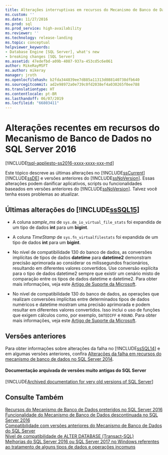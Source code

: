 ```yaml
---
title: Alterações interruptivas em recursos do Mecanismo de Banco de Dados no SQL Server 2016 | Microsoft Docs
ms.custom: ''
ms.date: 11/27/2016
ms.prod: sql
ms.prod_service: high-availability
ms.reviewer: ''
ms.technology: release-landing
ms.topic: conceptual
helpviewer_keywords:
- Database Engine [SQL Server], what's new
- breaking changes [SQL Server]
ms.assetid: 47edefbd-a09b-4087-937a-453cd5c6e061
author: MikeRayMSFT
ms.author: mikeray
manager: jroth
ms.openlocfilehash: b2fda344839ee7d885a11313d088140738dfb640
ms.sourcegitcommit: ad2e98972a0e739c0fd2038ef4a030265f0ee788
ms.translationtype: HT
ms.contentlocale: pt-BR
ms.lasthandoff: 06/07/2019
ms.locfileid: "66803411"
---
```

# <a name="breaking-changes-to-database-engine-features-in-sql-server-2016"></a>Alterações recentes em recursos do Mecanismo de Banco de Dados no SQL Server 2016
[!INCLUDE[tsql-appliesto-ss2016-xxxx-xxxx-xxx-md](../includes/tsql-appliesto-ss2016-xxxx-xxxx-xxx-md.md)]

  Este tópico descreve as últimas alterações no [!INCLUDE[ssCurrent](../includes/sscurrent-md.md)] [!INCLUDE[ssDE](../includes/ssde-md.md)] e versões anteriores do [!INCLUDE[ssNoVersion](../includes/ssnoversion-md.md)]. Essas alterações podem danificar aplicativos, scripts ou funcionalidades baseados em versões anteriores do [!INCLUDE[ssNoVersion](../includes/ssnoversion-md.md)]. Talvez você tenha esses problemas ao atualizar.  
  
##  <a name="SQL15"></a> Últimas alterações do [!INCLUDE[ssSQL15](../includes/sssql15-md.md)]  
  
-   A coluna *sample_ms* de `sys.dm_io_virtual_file_stats` foi expandida de um tipo de dados **int** para um **bigint**.  
  
-   A coluna *TimeStamp* de `sys.fn_virtualfilestats` foi expandida de um tipo de dados **int** para um **bigint**.  

-   No nível de compatibilidade 130 do banco de dados, as conversões implícitas de tipos de dados **datetime** para **datetime2** demonstram precisão aprimorada ao considerar os milissegundos fracionários, resultando em diferentes valores convertidos. Use conversão explícita para o tipo de dados datetime2 sempre que existir um cenário misto de comparação entre os tipos de dados datetime e datetime2. Para obter mais informações, veja este [Artigo de Suporte da Microsoft](https://support.microsoft.com/help/4010261).

-   No nível de compatibilidade 130 do banco de dados, as operações que realizam conversões implícitas entre determinados tipos de dados numéricos e datetime mostram uma precisão aprimorada e podem resultar em diferentes valores convertidos. Isso inclui o uso de funções que exigem cálculos como, por exemplo, `DATEDIFF` e `ROUND`. Para obter mais informações, veja este [Artigo de Suporte da Microsoft](https://support.microsoft.com/help/4010261).

## <a name="previous-versions"></a> Versões anteriores  

Para obter informações sobre alterações da falha no [!INCLUDE[ssSQL14](../includes/sssql14-md.md)] e em algumas versões anteriores, confira [Alterações da falha em recursos do mecanismo de banco de dados no SQL Server 2014](../database-engine/breaking-changes-to-database-engine-features-in-sql-server-2016.md?view=sql-server-2014).

#### <a name="archived-documentation-for-very-old-versions-of-sql-server"></a>Documentação arquivada de versões muito antigas do SQL Server

[!INCLUDE[Archived documentation for very old versions of SQL Server](../includes/paragraph-content/previous-versions-archive-documentation-sql-server.md)]

## <a name="see-also"></a>Consulte Também  
 [Recursos do Mecanismo de Banco de Dados preteridos no SQL Server 2016](../database-engine/deprecated-database-engine-features-in-sql-server-2016.md)   
 [Funcionalidade do Mecanismo de Banco de Dados descontinuada no SQL Server 2016](../database-engine/discontinued-database-engine-functionality-in-sql-server-2016.md)   
 [Compatibilidade com versões anteriores do Mecanismo de Banco de Dados do SQL Server](../database-engine/sql-server-database-engine-backward-compatibility.md)   
 [Nível de compatibilidade de ALTER DATABASE &#40;Transact-SQL&#41;](../t-sql/statements/alter-database-transact-sql-compatibility-level.md)   
 [Melhorias do SQL Server 2016 ou SQL Server 2017 no Windows referentes ao tratamento de alguns tipos de dados e operações incomuns](https://support.microsoft.com/help/4010261)   
